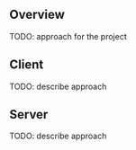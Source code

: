 ## Overview

TODO: approach for the project

## Client

TODO: describe approach

## Server

TODO: describe approach

